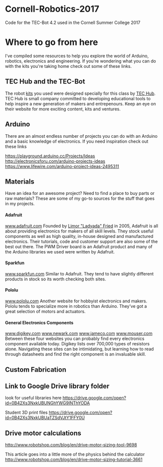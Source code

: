 # Cornell-Robotics-2017
Code for the TEC-Bot 4.2 used in the Cornell Summer College 2017

# Where to go from here
I've compiled some resources to help you explore the world of Arduino, robotics, electronics and engineering. If you're wondering what you can do with the kits you're taking home check out some of these links.

## TEC Hub and the TEC-Bot
The robot [kits](https://tec-hub.org/product/tec-bot-4-2/) you used were designed specially for this class by [TEC Hub](https://tec-hub.org/about/). TEC Hub is small company committed to developing educational tools to help inspire a new generation of makers and entrepenours. Keep an eye on their website for more exciting content, kits and ventures.

## Arduino
There are an almost endless number of projects you can do with an Arduino and a basic knowledge of electronics. If you need inspiration check out these links

https://playground.arduino.cc/Projects/Ideas
http://electronicsforu.com/arduino-projects-ideas
https://www.lifewire.com/arduino-project-ideas-2495311

## Materials
Have an idea for an awesome project? Need to find a place to buy parts or raw materials? These are some of my go-to sources for the stuff that goes in my projects.

#### Adafruit
www.adafruit.com
Founded by [Limor "Ladyada" Fried](https://www.adafruit.com/about) in 2005, Adafruit is all about providing electronics for makers of all skill levels. They stock useful components as well as high quality, in-house designed and manufactured electronics. Their tutorials, code and customer support are also some of the best out there. The PWM Driver board is an Adafruit product and many of the Arduino libraries we used were written by Adafruit.

#### Sparkfun
www.sparkfun.com
Similar to Adafruit. They tend to have slightly different products in stock so its worth checking both sites.

#### Pololu
www.pololu.com
Another website for hobbyist electronics and makers. Pololu tends to specialize more in robotics than Arduino. They've got a great selection of motors and actuators.

#### General Electronics Components
www.digikey.com
www.newark.com
www.jameco.com
www.mouser.com
Between these four websites you can probably find every electronics component available today. Digikey lists over 700,000 types of resistors alone. Navigating these sites can be intimidating, but learning how to read through datasheets and find the right component is an invaluable skill.

## Custom Fabrication


## Link to Google Drive library folder
look for useful libraries here
https://drive.google.com/open?id=0B42Xs3NxkUBUNGhYWG9INThYODA

Student 3D print files
https://drive.google.com/open?id=0B42Xs3NxkUBUaTZSdVJtY1FFY0U

## Drive motor calculations
http://www.robotshop.com/blog/en/drive-motor-sizing-tool-9698

This article goes into a little more of the physics behind the calculator
http://www.robotshop.com/blog/en/drive-motor-sizing-tutorial-3661
